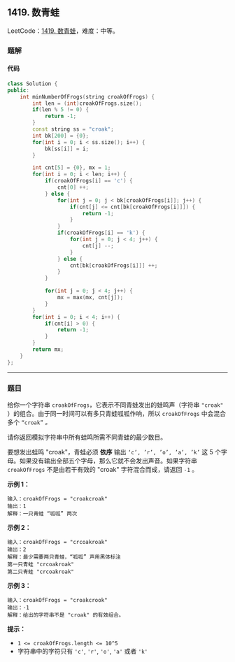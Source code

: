 ## 1419. 数青蛙

LeetCode：[1419. 数青蛙](https://leetcode.cn/problems/minimum-number-of-frogs-croaking/)，难度：中等。

### 题解

#### 代码

```c++
class Solution {
public:
    int minNumberOfFrogs(string croakOfFrogs) {
        int len = (int)croakOfFrogs.size();
        if(len % 5 != 0) {
            return -1;
        }
        const string ss = "croak";
        int bk[200] = {0};
        for(int i = 0; i < ss.size(); i++) {
            bk[ss[i]] = i;
        }

        int cnt[5] = {0}, mx = 1;
        for(int i = 0; i < len; i++) {
            if(croakOfFrogs[i] == 'c') {
                cnt[0] ++;
            } else {
                for(int j = 0; j < bk[croakOfFrogs[i]]; j++) {
                    if(cnt[j] <= cnt[bk[croakOfFrogs[i]]]) { 
                        return -1;
                    }
                }
                if(croakOfFrogs[i] == 'k') {
                    for(int j = 0; j < 4; j++) {
                        cnt[j] --;
                    }
                } else {
                    cnt[bk[croakOfFrogs[i]]] ++;
                }
            }

            for(int j = 0; j < 4; j++) {
                mx = max(mx, cnt[j]);
            }
        }
        for(int i = 0; i < 4; i++) {
            if(cnt[i] > 0) {
                return -1;
            }
        }
        return mx;
    }
};
```



---



### 题目

给你一个字符串 `croakOfFrogs`，它表示不同青蛙发出的蛙鸣声（字符串 `"croak"` ）的组合。由于同一时间可以有多只青蛙呱呱作响，所以 `croakOfFrogs` 中会混合多个 `“croak”` *。*

请你返回模拟字符串中所有蛙鸣所需不同青蛙的最少数目。

要想发出蛙鸣 "croak"，青蛙必须 **依序** 输出 `‘c’, ’r’, ’o’, ’a’, ’k’` 这 5 个字母。如果没有输出全部五个字母，那么它就不会发出声音。如果字符串 `croakOfFrogs` 不是由若干有效的 "croak" 字符混合而成，请返回 `-1` 。

 

**示例 1：**

```
输入：croakOfFrogs = "croakcroak"
输出：1 
解释：一只青蛙 “呱呱” 两次
```

**示例 2：**

```
输入：croakOfFrogs = "crcoakroak"
输出：2 
解释：最少需要两只青蛙，“呱呱” 声用黑体标注
第一只青蛙 "crcoakroak"
第二只青蛙 "crcoakroak"
```

**示例 3：**

```
输入：croakOfFrogs = "croakcrook"
输出：-1
解释：给出的字符串不是 "croak" 的有效组合。
```

 

**提示：**

- `1 <= croakOfFrogs.length <= 10^5`
- 字符串中的字符只有 `'c'`, `'r'`, `'o'`, `'a'` 或者 `'k'`


